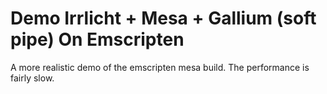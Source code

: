 # Demo Irrlicht + Mesa + Gallium (soft pipe) On Emscripten

A more realistic demo of the emscripten mesa build. The performance is fairly slow. 
